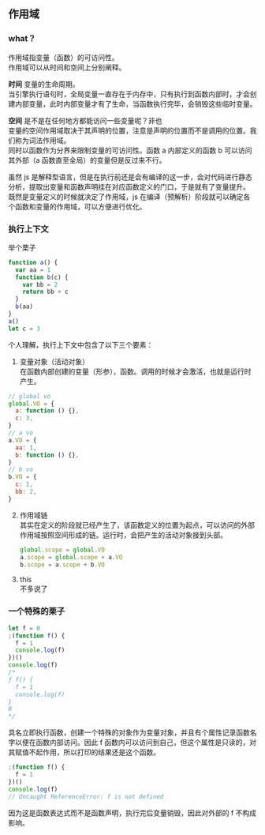 ## 作用域

### what？

作用域指变量（函数）的可访问性。  
作用域可以从时间和空间上分别阐释。

**时间**
变量的生命周期。  
当引擎执行语句时，全局变量一直存在于内存中，只有执行到函数内部时，才会创建内部变量，此时内部变量才有了生命，当函数执行完毕，会销毁这些临时变量。

**空间**
是不是在任何地方都能访问一些变量呢？非也  
变量的空间作用域取决于其声明的位置，注意是声明的位置而不是调用的位置。我们称为词法作用域。  
同时以函数作为分界来限制变量的可访问性。函数 a 内部定义的函数 b 可以访问其外部（a 函数直至全局）的变量但是反过来不行。

虽然 js 是解释型语言，但是在执行前还是会有编译的这一步，会对代码进行静态分析，提取出变量和函数声明挂在对应函数定义的门口，于是就有了变量提升。  
既然是变量定义的时候就决定了作用域，js 在编译（预解析）阶段就可以确定各个函数和变量的作用域，可以方便进行优化。

### 执行上下文

举个栗子

```js
function a() {
  var aa = 1
  function b(c) {
    var bb = 2
    return bb + c
  }
  b(aa)
}
a()
let c = 3
```

个人理解，执行上下文中包含了以下三个要素：

1. 变量对象（活动对象）  
   在函数内部创建的变量（形参），函数。调用的时候才会激活，也就是运行时产生。

```js
// global vo
global.VO = {
  a: function () {},
  c: 3,
}
// a vo
a.VO = {
  aa: 1,
  b: function () {},
}
// b vo
b.VO = {
  c: 1,
  bb: 2,
}
```

2. 作用域链  
   其实在定义的阶段就已经产生了，该函数定义的位置为起点，可以访问的外部作用域按照空间形成的链。运行时，会把产生的活动对象接到头部。

   ```js
   global.scope = global.VO
   a.scope = global.scope + a.VO
   b.scope = a.scope + b.VO
   ```

3. this  
   不多说了

### 一个特殊的栗子

```js
let f = 0
;(function f() {
  f = 1
  console.log(f)
})()
console.log(f)
/* 
ƒ f() {
  f = 1
  console.log(f)
}
0
*/
```

具名立即执行函数，创建一个特殊的对象作为变量对象，并且有个属性记录函数名字以便在函数内部访问。因此 f 函数内可以访问到自己，但这个属性是只读的，对其赋值不起作用，所以打印的结果还是这个函数。

```js
;(function f() {
  f = 1
})()
console.log(f)
// Uncaught ReferenceError: f is not defined
```

因为这是函数表达式而不是函数声明，执行完后变量销毁，因此对外部的 f 不构成影响。

